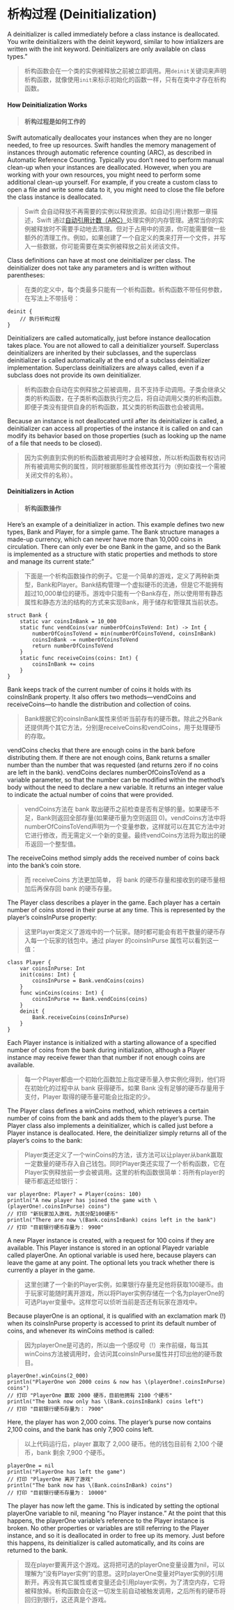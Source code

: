 # 析构过程 (Deinitialization)

A deinitializer is called immediately before a class instance is deallocated. You write deinitializers with the deinit keyword, similar to how intializers are written with the init keyword. Deinitializers are only available on class types.”

> 析构函数会在一个类的实例被释放之前被立即调用。用`deinit`关键词来声明析构函数，就像使用`init`来标示初始化的函数一样，只有在类中才存在析构函数。

#### How Deinitialization Works

> ####  析构过程是如何工作的

Swift automatically deallocates your instances when they are no longer needed, to free up resources. Swift handles the memory management of instances through automatic reference counting (ARC), as described in Automatic Reference Counting. Typically you don’t need to perform manual clean-up when your instances are deallocated. However, when you are working with your own resources, you might need to perform some additional clean-up yourself. For example, if you create a custom class to open a file and write some data to it, you might need to close the file before the class instance is deallocated.

> Swift 会自动释放不再需要的实例以释放资源。如自动引用计数那一章描述，Swift 通过[自动引用计数（ARC）](http://siemenliu.gitbooks.io/the-swift-programming-language-in-chinese/src/chapter2/16_Automatic_Reference_Counting.html)处理实例的内存管理。通常当你的实例被释放时不需要手动地去清理。但对于占用中的资源，你可能需要做一些额外的清理工作。例如，如果创建了一个自定义的类来打开一个文件，并写入一些数据，你可能需要在类实例被释放之前关闭该文件。


Class definitions can have at most one deinitializer per class. The deinitializer does not take any parameters and is written without parentheses:

> 在类的定义中，每个类最多只能有一个析构函数。析构函数不带任何参数，在写法上不带括号：

````
deinit {
    // 执行析构过程
}
````


Deinitializers are called automatically, just before instance deallocation takes place. You are not allowed to call a deinitializer yourself. Superclass deinitializers are inherited by their subclasses, and the superclass deinitializer is called automatically at the end of a subclass deinitializer implementation. Superclass deinitializers are always called, even if a subclass does not provide its own deinitializer.


> 析构函数会自动在实例释放之前被调用，且不支持手动调用。子类会继承父类的析构函数，在子类析构函数执行完之后，将自动调用父类的析构函数。即便子类没有提供自身的析构函数，其父类的析构函数也会被调用。


Because an instance is not deallocated until after its deinitializer is called, a deinitializer can access all properties of the instance it is called on and can modify its behavior based on those properties (such as looking up the name of a file that needs to be closed).

> 因为实例直到实例的析构函数被调用时才会被释放，所以析构函数有权访问所有被调用实例的属性，同时根据那些属性修改其行为（例如查找一个需被关闭文件的名称）。



#### Deinitializers in Action

> #### 析构函数操作


Here’s an example of a deinitializer in action. This example defines two new types, Bank and Player, for a simple game. The Bank structure manages a made-up currency, which can never have more than 10,000 coins in circulation. There can only ever be one Bank in the game, and so the Bank is implemented as a structure with static properties and methods to store and manage its current state:”

> 下面是一个析构函数操作的例子。它是一个简单的游戏，定义了两种新类型，Bank和Player。Bank结构管理一个虚拟硬币的流通，但是它不能拥有超过10,000单位的硬币。游戏中只能有一个Bank存在，所以使用带有静态属性和静态方法的结构的方式来实现Bank，用于储存和管理其当前状态。


````
struct Bank {
    static var coinsInBank = 10_000
    static func vendCoins(var numberOfCoinsToVend: Int) -> Int {
        numberOfCoinsToVend = min(numberOfCoinsToVend, coinsInBank)
        coinsInBank -= numberOfCoinsToVend
        return numberOfCoinsToVend
    }
    static func receiveCoins(coins: Int) {
        coinsInBank += coins
    }
}
````


Bank keeps track of the current number of coins it holds with its coinsInBank property. It also offers two methods—vendCoins and receiveCoins—to handle the distribution and collection of coins.

> Bank根据它的coinsInBank属性来侦听当前存有的硬币数。除此之外Bank还提供两个其它方法，分别是receiveCoins和vendCoins，用于处理硬币的存取。



vendCoins checks that there are enough coins in the bank before distributing them. If there are not enough coins, Bank returns a smaller number than the number that was requested (and returns zero if no coins are left in the bank). vendCoins declares numberOfCoinsToVend as a variable parameter, so that the number can be modified within the method’s body without the need to declare a new variable. It returns an integer value to indicate the actual number of coins that were provided.

> vendCoins方法在 bank 取出硬币之前检查是否有足够的量。如果硬币不足，Bank则返回全部存量(如果硬币量为空则返回 0)。vendCoins方法中将numberOfCoinsToVend声明为一个变量参数，这样就可以在其它方法中对它进行修改，而无需定义一个新的变量。最终vendCoins方法将为取出的硬币返回一个整型值。



The receiveCoins method simply adds the received number of coins back into the bank’s coin store.

> 而 receiveCoins 方法更加简单， 将 bank 的硬币存量和接收到的硬币量相加后再保存回 bank 的硬币存量。



The Player class describes a player in the game. Each player has a certain number of coins stored in their purse at any time. This is represented by the player’s coinsInPurse property:

> 这里Player类定义了游戏中的一个玩家。随时都可能会有若干数量的硬币存入每一个玩家的钱包中。通过 player 的coinsInPurse 属性可以看到这一值：



````
class Player {
    var coinsInPurse: Int
    init(coins: Int) {
        coinsInPurse = Bank.vendCoins(coins)
    }
    func winCoins(coins: Int) {
        coinsInPurse += Bank.vendCoins(coins)
    }
    deinit {
        Bank.receiveCoins(coinsInPurse)
    }
}
````

Each Player instance is initialized with a starting allowance of a specified number of coins from the bank during initialization, although a Player instance may receive fewer than that number if not enough coins are available.

> 每一个Player都由一个初始化函数加上指定硬币量入参实例化得到，他们将在初始化的过程中从 bank 获得硬币。如果 Bank 没有足够的硬币存量用于支付，Player 取得的硬币量可能会比指定的少。



The Player class defines a winCoins method, which retrieves a certain number of coins from the bank and adds them to the player’s purse. The Player class also implements a deinitializer, which is called just before a Player instance is deallocated. Here, the deinitializer simply returns all of the player’s coins to the bank:

> Player类还定义了一个winCoins的方法，该方法可以让player从bank赢取一定数量的硬币存入自己钱包。同时Player类还实现了一个析构函数，它在Player实例释放前一步会被调用。这里的析构函数很简单：将所有player的硬币都返还给银行：




````
var playerOne: Player? = Player(coins: 100)
println("A new player has joined the game with \(playerOne!.coinsInPurse) coins")
// 打印 "新玩家加入游戏，为其分配100硬币"
println("There are now \(Bank.coinsInBank) coins left in the bank")
// 打印 "目前银行硬币存量为： 9900"
````


A new Player instance is created, with a request for 100 coins if they are available. This Player instance is stored in an optional Playedr variable called playerOne. An optional variable is used here, because players can leave the game at any point. The optional lets you track whether there is currently a player in the game.

> 这里创建了一个新的Player实例，如果银行存量充足他将获取100硬币。由于玩家可能随时离开游戏，所以将Player实例存储在一个名为playerOne的可选Player变量中。这样您可以侦听当前是否还有玩家在游戏中。





Because playerOne is an optional, it is qualified with an exclamation mark (!) when its coinsInPurse property is accessed to print its default number of coins, and whenever its winCoins method is called:

> 因为playerOne是可选的，所以由一个感叹号（!）来作前缀，每当其winCoins方法被调用时，会访问其coinsInPurse属性并打印出他的硬币数目。





````
playerOne!.winCoins(2_000)
println("PlayerOne won 2000 coins & now has \(playerOne!.coinsInPurse) coins")
// 打印 "PlayerOne 赢取 2000 硬币，目前他拥有 2100 个硬币"
println("The bank now only has \(Bank.coinsInBank) coins left")
// 打印 "目前银行硬币存量为： 7900"
````




Here, the player has won 2,000 coins. The player’s purse now contains 2,100 coins, and the bank has only 7,900 coins left.

> 以上代码运行后，player 赢取了 2,000 硬币。他的钱包目前有 2,100 个硬币，bank 剩余 7,900 个硬币。



````
playerOne = nil
println("PlayerOne has left the game")
// 打印 "PlayerOne 离开了游戏"
println("The bank now has \(Bank.coinsInBank) coins")
// 打印 "目前银行硬币存量为： 10000"
````


The player has now left the game. This is indicated by setting the optional playerOne variable to nil, meaning “no Player instance.” At the point that this happens, the playerOne variable’s reference to the Player instance is broken. No other properties or variables are still referring to the Player instance, and so it is deallocated in order to free up its memory. Just before this happens, its deinitializer is called automatically, and its coins are returned to the bank.

> 现在player要离开这个游戏。这将把可选的playerOne变量设置为nil，可以理解为“没有Player实例”的意思。这时playerOne变量对Player实例的引用断开。再没有其它属性或者变量还会引用player实例，为了清空内存，它将被释放掉。析构函数会在这一切发生前自动被触发调用，之后所有的硬币将回归到银行，这还真是个游戏。

